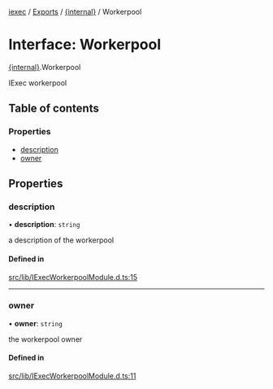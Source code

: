 [iexec](../README.md) / [Exports](../modules.md) / [{internal}](../modules/internal_.md) / Workerpool

# Interface: Workerpool

[{internal}](../modules/internal_.md).Workerpool

IExec workerpool

## Table of contents

### Properties

- [description](internal_.Workerpool.md#description)
- [owner](internal_.Workerpool.md#owner)

## Properties

### description

• **description**: `string`

a description of the workerpool

#### Defined in

[src/lib/IExecWorkerpoolModule.d.ts:15](https://github.com/iExecBlockchainComputing/iexec-sdk/blob/961d430/src/lib/IExecWorkerpoolModule.d.ts#L15)

___

### owner

• **owner**: `string`

the workerpool owner

#### Defined in

[src/lib/IExecWorkerpoolModule.d.ts:11](https://github.com/iExecBlockchainComputing/iexec-sdk/blob/961d430/src/lib/IExecWorkerpoolModule.d.ts#L11)
